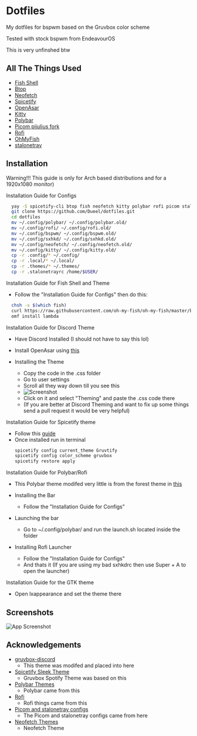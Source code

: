 # Dotfiles

My dotfiles for bspwm based on the Gruvbox color scheme

Tested with stock bspwm from EndeavourOS

This is very unfinshed btw

## All The Things Used

- [Fish Shell](https://fishshell.com/)
- [Btop](https://github.com/aristocratos/btop)
- [Neofetch](https://github.com/dylanaraps/neofetch)
- [Spicetify](https://spicetify.app/)
- [OpenAsar](https://openasar.dev/)
- [Kitty](https://sw.kovidgoyal.net/kitty/)
- [Polybar](https://github.com/polybar/polybar)
- [Picom pijulius fork](https://github.com/pijulius/picom)
- [Rofi](https://github.com/davatorium/rofi)
- [OhMyFish](https://github.com/oh-my-fish/oh-my-fish)
- [stalonetray](https://github.com/kolbusa/stalonetray)

## Installation

Warning!!! This guide is only for Arch based distributions and for a 1920x1080 monitor)

Installation Guide for Configs


```bash
  yay -S spicetify-cli btop fish neofetch kitty polybar rofi picom stalonetray polybar-spotify-module lxappearance
  git clone https://github.com/Dueel/dotfiles.git
  cd dotfiles
  mv ~/.config/polybar/ ~/.config/polybar.old/
  mv ~/.config/rofi/ ~/.config/rofi.old/
  mv ~/.config/bspwm/ ~/.config/bspwm.old/
  mv ~/.config/sxhkd/ ~/.config/sxhkd.old/
  mv ~/.config/neofetch/ ~/.config/neofetch.old/
  mv ~/.config/kitty/ ~/.config/kitty.old/
  cp -r .config/* ~/.config/
  cp -r .local/* ~/.local/
  cp -r .themes/* ~/.themes/
  cp -r .stalonetrayrc /home/$USER/
```
Installation Guide for Fish Shell and Theme
- Follow the "Installation Guide for Configs" then do this:

```bash
  chsh -s $(which fish)
  curl https://raw.githubusercontent.com/oh-my-fish/oh-my-fish/master/bin/install | fish
  omf install lambda
```

Installation Guide for Discord Theme
- Have Discord Installed (I should not have to say this lol)
- Install OpenAsar using [this](https://openasar.dev/)

- Installing the Theme
  - Copy the code in the .css folder
  - Go to user settings
  - Scroll all they way down till you see this
  - ![Screenshot](https://i.imgur.com/ugUnL9R.png)
  - Click on it and select "Theming" and paste the .css code there
  - (If you are better at Discord Theming and want to fix up some things send a pull request it would be very helpful)

Installation Guide for Spicetify theme

- Follow this [guide](https://spicetify.app/docs/advanced-usage/installation#aur)
- Once installed run in terminal
     ```bash
     spicetify config current_theme Gruvtify
     spicetify config color_scheme gruvbox
     spicetify restore apply
     ```

Installation Guide for Polybar/Rofi

- This Polybar theme modifed very little is from the forest theme in [this](https://github.com/adi1090x/polybar-themes/)

- Installing the Bar
    - Follow the "Installation Guide for Configs"

- Launching the bar
    - Go to ~/.config/polybar/ and run the launch.sh located inside the folder

- Installing Rofi Launcher
    - Follow the "Installation Guide for Configs"
    - And thats it (If you are using my bad sxhkdrc then use Super + A to open the launcher)

Installation Guide for the GTK theme
  - Open lxappearance and set the theme there

## Screenshots

![App Screenshot](https://i.imgur.com/UfYAV4D.png)


## Acknowledgements

- [gruvbox-discord](https://github.com/iamdevnitesh/gruvbox-discord)
    - This theme was modifed and placed into here
- [Spicetify Sleek Theme](https://github.com/spicetify/spicetify-themes/tree/master/Sleek)
    - Gruvbox Spotify Theme was based on this
- [Polybar Themes](https://github.com/adi1090x/polybar-themes/)
    - Polybar came from this
- [Rofi](https://github.com/adi1090x/rofi/)
    - Rofi things came from this
- [Picom and stalonetray configs](https://github.com/beyond9thousand/dotfiles)
    - The Picom and stalonetray configs came from here
- [Neofetch Themes](https://github.com/chick2d/neofetch-themes/)
    - Neofetch Theme
